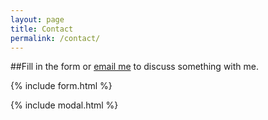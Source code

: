 ```yaml
---
layout: page
title: Contact
permalink: /contact/
---
```


##Fill in the form or [email me](mailto:{{site.email}}) to discuss something with me.

{% include form.html %}

{% include modal.html %}
